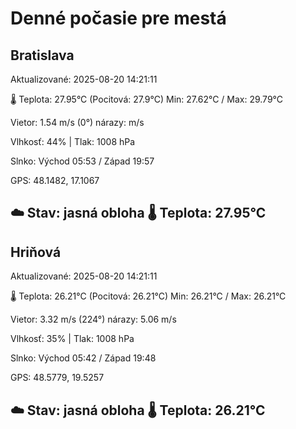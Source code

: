 ﻿# Denné počasie pre mestá

## Bratislava
Aktualizované: 2025-08-20 14:21:11

🌡️ Teplota: 27.95°C 
(Pocitová: 27.9°C)
Min: 27.62°C / Max: 29.79°C

Vietor: 1.54 m/s    (0°) 
nárazy:  m/s

Vlhkosť: 44% | Tlak: 1008 hPa

Slnko: Východ 05:53 / Západ 19:57

GPS: 48.1482, 17.1067

☁️ Stav: jasná obloha        🌡️ Teplota: 27.95°C
---

## Hriňová
Aktualizované: 2025-08-20 14:21:11

🌡️ Teplota: 26.21°C 
(Pocitová: 26.21°C)
Min: 26.21°C / Max: 26.21°C

Vietor: 3.32 m/s (224°)
nárazy: 5.06 m/s

Vlhkosť: 35% | Tlak: 1008 hPa

Slnko: Východ 05:42 / Západ 19:48

GPS: 48.5779, 19.5257

☁️ Stav: jasná obloha        🌡️ Teplota: 26.21°C
---
